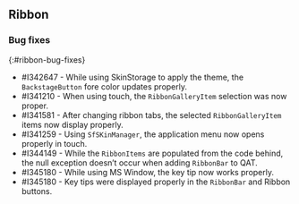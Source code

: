 ## Ribbon

### Bug fixes
{:#ribbon-bug-fixes}

* \#I342647 - While using SkinStorage to apply the theme, the `BackstageButton` fore color updates properly.
* \#I341210 - When using touch, the `RibbonGalleryItem` selection was now proper.
* \#I341581 - After changing ribbon tabs, the selected `RibbonGalleryItem` items now display properly.
* \#I341259 - Using `SfSKinManager`, the application menu now opens properly in touch.
* \#I344149 - While the `RibbonItems` are populated from the code behind, the null exception doesn’t occur when adding `RibbonBar` to QAT.
* \#I345180 - While using MS Window, the key tip now works properly.
* \#I345180 - Key tips were displayed properly in the `RibbonBar` and Ribbon buttons.